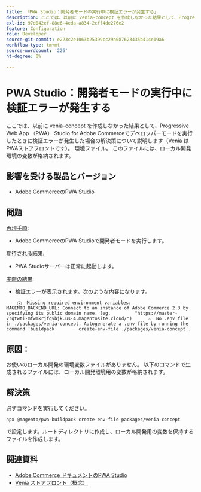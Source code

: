 ```yaml
---
title: 「PWA Studio：開発者モードの実行中に検証エラーが発生する」
description: ここでは、以前に venia-concept を作成しなかった結果として、Progressive Web App （PWA） Studio for Adobe Commerceでデベロッパーモードを実行したときに検証エラーが発生した場合の解決策について説明します（Venia はPWAストアフロントです）。 環境ファイル。 このファイルには、ローカル開発環境の変数が格納されます。
exl-id: 97d042ef-88e6-4eda-a834-2cff4de276e2
feature: Configuration
role: Developer
source-git-commit: e223c2e1063b25399cc29a087623435b414e19a6
workflow-type: tm+mt
source-wordcount: '226'
ht-degree: 0%

---
```


# PWA Studio：開発者モードの実行中に検証エラーが発生する

ここでは、以前に venia-concept を作成しなかった結果として、Progressive Web App （PWA） Studio for Adobe Commerceでデベロッパーモードを実行したときに検証エラーが発生した場合の解決策について説明します（Venia はPWAストアフロントです）。 環境ファイル。 このファイルには、ローカル開発環境の変数が格納されます。

## 影響を受ける製品とバージョン

* Adobe CommerceのPWA Studio

## 問題

<u>再現手順</u>:

* Adobe CommerceのPWA Studioで開発者モードを実行します。

<u>期待される結果</u>:

* PWA Studioサーバーは正常に起動します。

<u>実際の結果</u>:

* 検証エラーが表示されます。次のような内容になります。

```
    ⓧ  Missing required environment variables:         MAGENTO_BACKEND_URL: Connect to an instance of Adobe Commerce 2.3 by specifying its public domain name. (eg.         "https://master-7rqtwti-mfwmkrjfqvbjk.us-4.magentosite.cloud/")      ⚠  No .env file in ./packages/venia-concept. Autogenerate a .env file by running the command 'buildpack         create-env-file ./packages/venia-concept'.
```

## 原因：

お使いのローカル開発の環境変数ファイルがありません。 以下のコマンドで生成されるファイルには、ローカル開発環境用の変数が格納されます。

## 解決策

必ずコマンドを実行してください。

```
npx @magento/pwa-buildpack create-env-file packages/venia-concept
```

で設定します。ルートディレクトリに作成し、ローカル開発用の変数を保持するファイルを作成します。

## 関連資料

* [Adobe Commerce ドキュメントのPWA Studio](https://magento.github.io/pwa-studio/)
* [Venia ストアフロント（概念）](https://magento.github.io/pwa-studio/venia-pwa-concept/)
